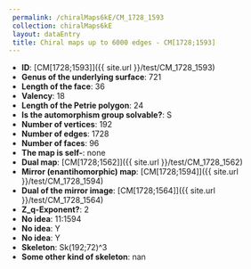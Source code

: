 ```yaml
--- 
 permalink: /chiralMaps6kE/CM_1728_1593 
 collection: chiralMaps6kE
 layout: dataEntry
 title: Chiral maps up to 6000 edges - CM[1728;1593]
---
```


- **ID**: [CM[1728;1593]]({{ site.url }}/test/CM_1728_1593)
- **Genus of the underlying surface**: 721
- **Length of the face**: 36
- **Valency**: 18
- **Length of the Petrie polygon**: 24
- **Is the automorphism group solvable?**: S
- **Number of vertices**: 192
- **Number of edges**: 1728
- **Number of faces**: 96
- **The map is self-**: none
- **Dual map**: [CM[1728;1562]]({{ site.url }}/test/CM_1728_1562)
- **Mirror (enantihomorphic) map**: [CM[1728;1594]]({{ site.url }}/test/CM_1728_1594)
- **Dual of the mirror image**: [CM[1728;1564]]({{ site.url }}/test/CM_1728_1564)
- **Z_q-Exponent?**: 2
- **No idea**:  11:1594
- **No idea**: Y
- **No idea**: Y
- **Skeleton**: Sk(192;72)^3
- **Some other kind of skeleton**: nan
